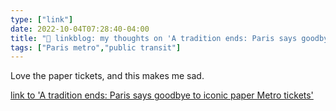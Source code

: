 ```yaml
---
type: ["link"]
date: 2022-10-04T07:28:40-04:00
title: "🔗 linkblog: my thoughts on 'A tradition ends: Paris says goodbye to iconic paper Metro tickets'"
tags: ["Paris metro","public transit"]
---
```

Love the paper tickets, and this makes me sad.
 

[link to 'A tradition ends: Paris says goodbye to iconic paper Metro tickets'](https://www.france24.com/en/france/20221004-a-tradition-ends-paris-says-goodbye-to-iconic-paper-metro-tickets)
